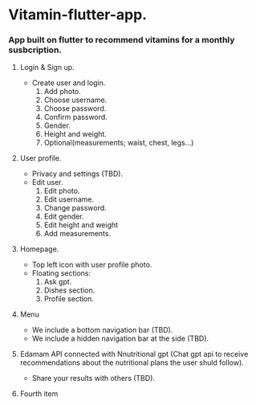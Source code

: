 # Vitamin-flutter-app.

### App built on flutter to recommend vitamins for a monthly susbcription.

1. Login & Sign up.
    - Create user and login.
        1. Add photo.
        2. Choose username.
        3. Choose password.
        4. Confirm password.
        5. Gender.
        6. Height and weight.
        7. Optional(measurements; waist, chest, legs...)
        
2. User profile.
    - Privacy and settings (TBD).
    - Edit user. 
        1. Edit photo.
        2. Edit username.
        3. Change password.
        4. Edit gender.
        5. Edit height and weight
        6. Add measurements.

3. Homepage.
    - Top left icon with user profile photo.
    - Floating sections:
        1. Ask gpt.
        2. Dishes section.
        3. Profile section.

4. Menu 
    -  We include a bottom navigation bar (TBD).
    -  We include a hidden navigation bar at the side (TBD).

4. Edamam API connected with Nnutritional gpt (Chat gpt api to receive recommendations about the nutritional plans the user shuld follow).
    - Share your results with others (TBD).

5. Fourth item

